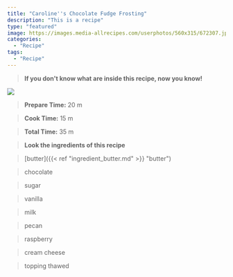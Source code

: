 ```yaml
---
title: "Caroline''s Chocolate Fudge Frosting"
description: "This is a recipe"
type: "featured"
image: https://images.media-allrecipes.com/userphotos/560x315/672307.jpg
categories: 
  - "Recipe"
tags: 
  - "Recipe"
---
```



>**If you don't know what are inside this recipe, now you know!**

![](../images/Recipes-Banner.jpg)
> **Prepare Time:** 20 m


> **Cook Time:** 15 m


> **Total Time:** 35 m

> **Look the ingredients of this recipe**

> [butter]({{< ref "ingredient_butter.md" >}} "butter")

> chocolate

> sugar

> vanilla

> milk

> pecan

> raspberry

> cream cheese

> topping thawed


